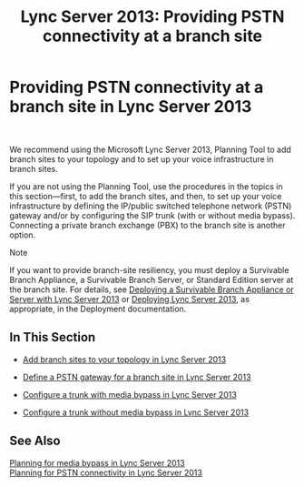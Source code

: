 ﻿---
title: 'Lync Server 2013: Providing PSTN connectivity at a branch site'
TOCTitle: Providing PSTN connectivity at a branch site
ms:assetid: d78d76fb-2dd1-42cb-b25a-bfaff9650a70
ms:mtpsurl: https://technet.microsoft.com/en-us/library/Gg398945(v=OCS.15)
ms:contentKeyID: 48185633
ms.date: 07/23/2014
mtps_version: v=OCS.15
---

# Providing PSTN connectivity at a branch site in Lync Server 2013

 


We recommend using the Microsoft Lync Server 2013, Planning Tool to add branch sites to your topology and to set up your voice infrastructure in branch sites.

If you are not using the Planning Tool, use the procedures in the topics in this section—first, to add the branch sites, and then, to set up your voice infrastructure by defining the IP/public switched telephone network (PSTN) gateway and/or by configuring the SIP trunk (with or without media bypass). Connecting a private branch exchange (PBX) to the branch site is another option.


> [!NOTE]
> If you want to provide branch-site resiliency, you must deploy a Survivable Branch Appliance, a Survivable Branch Server, or Standard Edition server at the branch site. For details, see <A href="lync-server-2013-deploying-a-survivable-branch-appliance-or-server.md">Deploying a Survivable Branch Appliance or Server with Lync Server 2013</A> or <A href="lync-server-2013-deploying-lync-server.md">Deploying Lync Server 2013</A>, as appropriate, in the Deployment documentation.



## In This Section

  - [Add branch sites to your topology in Lync Server 2013](lync-server-2013-add-branch-sites-to-your-topology.md)

  - [Define a PSTN gateway for a branch site in Lync Server 2013](lync-server-2013-define-a-pstn-gateway-for-a-branch-site.md)

  - [Configure a trunk with media bypass in Lync Server 2013](lync-server-2013-configure-a-trunk-with-media-bypass.md)

  - [Configure a trunk without media bypass in Lync Server 2013](lync-server-2013-configure-a-trunk-without-media-bypass.md)

## See Also


[Planning for media bypass in Lync Server 2013](lync-server-2013-planning-for-media-bypass.md)  
[Planning for PSTN connectivity in Lync Server 2013](lync-server-2013-planning-for-pstn-connectivity.md)

